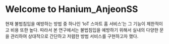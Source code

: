 Welcome to Hanium_AnjeonSS
===================
현재 불법침입을 예방하는 방법 중 하나인 ‘IoT 스마트 홈 서비스’는 그 기능이 제한적이고 비용 또한 높다. 따라서 본 연구에서는 불법침입을 예방하기 위해서 실내의 다양한 문을 관리하여 상대적으로 간단하고 저렴한 방범 서비스를 구현하고자 했다.

